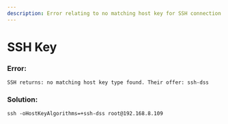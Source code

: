 ```yaml
---
description: Error relating to no matching host key for SSH connection
---
```


# SSH Key

### Error:

```text
SSH returns: no matching host key type found. Their offer: ssh-dss
```

### Solution:

```text
ssh -oHostKeyAlgorithms=+ssh-dss root@192.168.8.109
```

